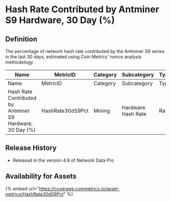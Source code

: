 # Hash Rate Contributed by Antminer S9 Hardware, 30 Day (%)

## Definition

The percentage of network hash rate contributed by the Antminer S9 series in the last 30 days, estimated using Coin Metrics' nonce analysis methodology.

<table data-header-hidden><thead><tr><th width="328">Name</th><th>MetricID</th><th>Category</th><th>Subcategory</th><th>Type</th><th>Unit</th><th>Interval</th></tr></thead><tbody><tr><td>Name</td><td>MetricID</td><td>Category</td><td>Subcategory</td><td>Type</td><td>Unit</td><td>Interval</td></tr><tr><td>Hash Rate Contributed by Antminer S9 Hardware, 30 Day (%)</td><td>HashRate30dS9Pct</td><td>Mining</td><td>Hardware Hash Rate</td><td>Ratio</td><td>Dimensionless</td><td>30 days</td></tr></tbody></table>

## Release History

* Released in the version 4.9 of Network Data Pro

## Availability for Assets

{% embed url="https://coverage.coinmetrics.io/asset-metrics/HashRate30dS9Pct" %}
